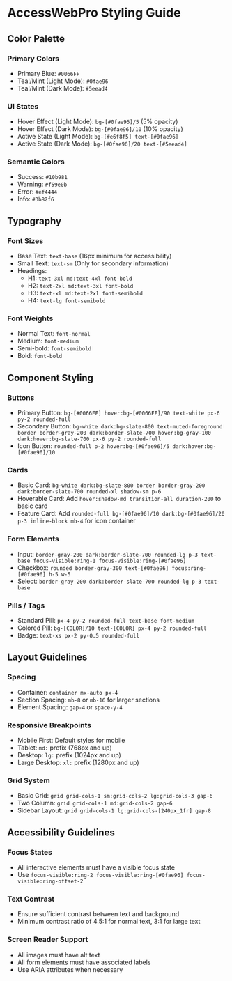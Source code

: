 # AccessWebPro Styling Guide

## Color Palette

### Primary Colors
- Primary Blue: `#0066FF`
- Teal/Mint (Light Mode): `#0fae96`
- Teal/Mint (Dark Mode): `#5eead4`

### UI States
- Hover Effect (Light Mode): `bg-[#0fae96]/5` (5% opacity)
- Hover Effect (Dark Mode): `bg-[#0fae96]/10` (10% opacity)
- Active State (Light Mode): `bg-[#e6f8f5] text-[#0fae96]`
- Active State (Dark Mode): `bg-[#0fae96]/20 text-[#5eead4]`

### Semantic Colors
- Success: `#10b981`
- Warning: `#f59e0b`
- Error: `#ef4444`
- Info: `#3b82f6`

## Typography

### Font Sizes
- Base Text: `text-base` (16px minimum for accessibility)
- Small Text: `text-sm` (Only for secondary information)
- Headings:
  - H1: `text-3xl md:text-4xl font-bold`
  - H2: `text-2xl md:text-3xl font-bold`
  - H3: `text-xl md:text-2xl font-semibold`
  - H4: `text-lg font-semibold`

### Font Weights
- Normal Text: `font-normal`
- Medium: `font-medium`
- Semi-bold: `font-semibold`
- Bold: `font-bold`

## Component Styling

### Buttons
- Primary Button: `bg-[#0066FF] hover:bg-[#0066FF]/90 text-white px-6 py-2 rounded-full`
- Secondary Button: `bg-white dark:bg-slate-800 text-muted-foreground border border-gray-200 dark:border-slate-700 hover:bg-gray-100 dark:hover:bg-slate-700 px-6 py-2 rounded-full`
- Icon Button: `rounded-full p-2 hover:bg-[#0fae96]/5 dark:hover:bg-[#0fae96]/10`

### Cards
- Basic Card: `bg-white dark:bg-slate-800 border border-gray-200 dark:border-slate-700 rounded-xl shadow-sm p-6`
- Hoverable Card: Add `hover:shadow-md transition-all duration-200` to basic card
- Feature Card: Add `rounded-full bg-[#0fae96]/10 dark:bg-[#0fae96]/20 p-3 inline-block mb-4` for icon container

### Form Elements
- Input: `border-gray-200 dark:border-slate-700 rounded-lg p-3 text-base focus-visible:ring-1 focus-visible:ring-[#0fae96]`
- Checkbox: `rounded border-gray-300 text-[#0fae96] focus:ring-[#0fae96] h-5 w-5`
- Select: `border-gray-200 dark:border-slate-700 rounded-lg p-3 text-base`

### Pills / Tags
- Standard Pill: `px-4 py-2 rounded-full text-base font-medium`
- Colored Pill: `bg-[COLOR]/10 text-[COLOR] px-4 py-2 rounded-full`
- Badge: `text-xs px-2 py-0.5 rounded-full`

## Layout Guidelines

### Spacing
- Container: `container mx-auto px-4`
- Section Spacing: `mb-8` or `mb-16` for larger sections
- Element Spacing: `gap-4` or `space-y-4`

### Responsive Breakpoints
- Mobile First: Default styles for mobile
- Tablet: `md:` prefix (768px and up)
- Desktop: `lg:` prefix (1024px and up)
- Large Desktop: `xl:` prefix (1280px and up)

### Grid System
- Basic Grid: `grid grid-cols-1 sm:grid-cols-2 lg:grid-cols-3 gap-6`
- Two Column: `grid grid-cols-1 md:grid-cols-2 gap-6`
- Sidebar Layout: `grid grid-cols-1 lg:grid-cols-[240px_1fr] gap-8`

## Accessibility Guidelines

### Focus States
- All interactive elements must have a visible focus state
- Use `focus-visible:ring-2 focus-visible:ring-[#0fae96] focus-visible:ring-offset-2`

### Text Contrast
- Ensure sufficient contrast between text and background
- Minimum contrast ratio of 4.5:1 for normal text, 3:1 for large text

### Screen Reader Support
- All images must have alt text
- All form elements must have associated labels
- Use ARIA attributes when necessary